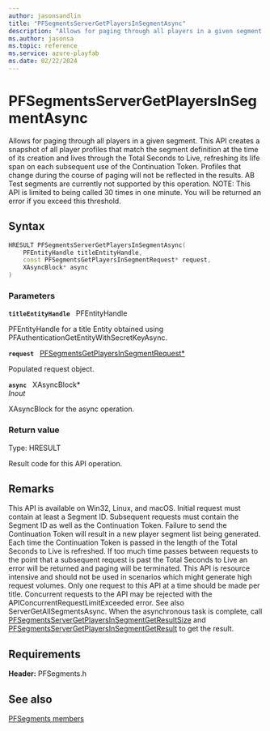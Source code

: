```yaml
---
author: jasonsandlin
title: "PFSegmentsServerGetPlayersInSegmentAsync"
description: "Allows for paging through all players in a given segment. This API creates a snapshot of all player profiles that match the segment definition at the time of its creation and lives through the Total Seconds to Live, refreshing its life span on each subsequent use of the Continuation Token. Profiles that change during the course of paging will not be reflected in the results. AB Test segments are currently not supported by this operation. NOTE: This API is limited to being called 30 times in one minute. You will be returned an error if you exceed this threshold."
ms.author: jasonsa
ms.topic: reference
ms.service: azure-playfab
ms.date: 02/22/2024
---
```


# PFSegmentsServerGetPlayersInSegmentAsync  

Allows for paging through all players in a given segment. This API creates a snapshot of all player profiles that match the segment definition at the time of its creation and lives through the Total Seconds to Live, refreshing its life span on each subsequent use of the Continuation Token. Profiles that change during the course of paging will not be reflected in the results. AB Test segments are currently not supported by this operation. NOTE: This API is limited to being called 30 times in one minute. You will be returned an error if you exceed this threshold.  

## Syntax  
  
```cpp
HRESULT PFSegmentsServerGetPlayersInSegmentAsync(  
    PFEntityHandle titleEntityHandle,  
    const PFSegmentsGetPlayersInSegmentRequest* request,  
    XAsyncBlock* async  
)  
```  
  
### Parameters  
  
**`titleEntityHandle`** &nbsp; PFEntityHandle  
  
PFEntityHandle for a title Entity obtained using PFAuthenticationGetEntityWithSecretKeyAsync.  
  
**`request`** &nbsp; [PFSegmentsGetPlayersInSegmentRequest*](../../pfsegmentstypes/structs/pfsegmentsgetplayersinsegmentrequest.md)  
  
Populated request object.  
  
**`async`** &nbsp; XAsyncBlock*  
*_Inout_*  
  
XAsyncBlock for the async operation.  
  
  
### Return value
Type: HRESULT
  
Result code for this API operation.
  
## Remarks  
  
This API is available on Win32, Linux, and macOS. Initial request must contain at least a Segment ID. Subsequent requests must contain the Segment ID as well as the Continuation Token. Failure to send the Continuation Token will result in a new player segment list being generated. Each time the Continuation Token is passed in the length of the Total Seconds to Live is refreshed. If too much time passes between requests to the point that a subsequent request is past the Total Seconds to Live an error will be returned and paging will be terminated. This API is resource intensive and should not be used in scenarios which might generate high request volumes. Only one request to this API at a time should be made per title. Concurrent requests to the API may be rejected with the APIConcurrentRequestLimitExceeded error. See also ServerGetAllSegmentsAsync. When the asynchronous task is complete, call [PFSegmentsServerGetPlayersInSegmentGetResultSize](pfsegmentsservergetplayersinsegmentgetresultsize.md) and [PFSegmentsServerGetPlayersInSegmentGetResult](pfsegmentsservergetplayersinsegmentgetresult.md) to get the result.
  
## Requirements  
  
**Header:** PFSegments.h
  
## See also  
[PFSegments members](../pfsegments_members.md)  

  
  
